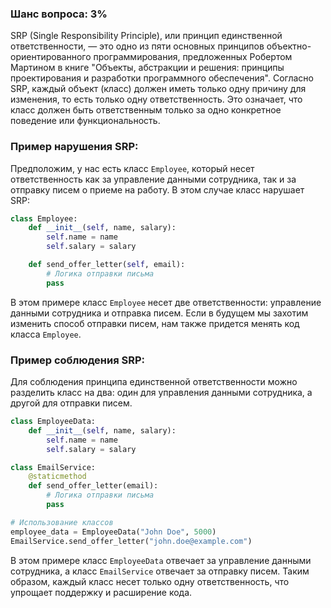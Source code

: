 ### Шанс вопроса: 3%

SRP (Single Responsibility Principle), или принцип единственной ответственности, — это одно из пяти основных принципов объектно-ориентированного программирования, предложенных Робертом Мартином в книге "Объекты, абстракции и решения: принципы проектирования и разработки программного обеспечения". Согласно SRP, каждый объект (класс) должен иметь только одну причину для изменения, то есть только одну ответственность. Это означает, что класс должен быть ответственным только за одно конкретное поведение или функциональность.

### Пример нарушения SRP:
Предположим, у нас есть класс `Employee`, который несет ответственность как за управление данными сотрудника, так и за отправку писем о приеме на работу. В этом случае класс нарушает SRP:

```python
class Employee:
    def __init__(self, name, salary):
        self.name = name
        self.salary = salary

    def send_offer_letter(self, email):
        # Логика отправки письма
        pass
```

В этом примере класс `Employee` несет две ответственности: управление данными сотрудника и отправка писем. Если в будущем мы захотим изменить способ отправки писем, нам также придется менять код класса `Employee`.

### Пример соблюдения SRP:
Для соблюдения принципа единственной ответственности можно разделить класс на два: один для управления данными сотрудника, а другой для отправки писем.

```python
class EmployeeData:
    def __init__(self, name, salary):
        self.name = name
        self.salary = salary

class EmailService:
    @staticmethod
    def send_offer_letter(email):
        # Логика отправки письма
        pass

# Использование классов
employee_data = EmployeeData("John Doe", 5000)
EmailService.send_offer_letter("john.doe@example.com")
```

В этом примере класс `EmployeeData` отвечает за управление данными сотрудника, а класс `EmailService` отвечает за отправку писем. Таким образом, каждый класс несет только одну ответственность, что упрощает поддержку и расширение кода.